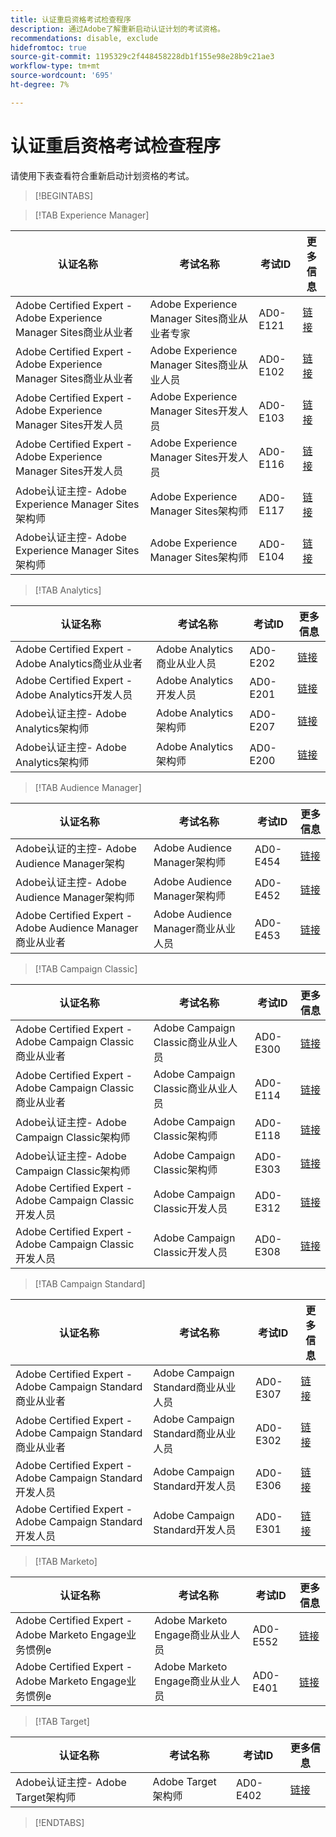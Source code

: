 ```yaml
---
title: 认证重启资格考试检查程序
description: 通过Adobe了解重新启动认证计划的考试资格。
recommendations: disable, exclude
hidefromtoc: true
source-git-commit: 1195329c2f448458228db1f155e98e28b9c21ae3
workflow-type: tm+mt
source-wordcount: '695'
ht-degree: 7%

---
```



# 认证重启资格考试检查程序

请使用下表查看符合重新启动计划资格的考试。

>[!BEGINTABS]

>[!TAB Experience Manager]

| 认证名称 | 考试名称 | 考试ID | 更多信息 |
| --- | --- | --- | --- |
| Adobe Certified Expert - Adobe Experience Manager Sites商业从业者 | Adobe Experience Manager Sites商业从业者专家 | AD0-E121 | [链接](https://experienceleague.adobe.com/docs/certification/certification/restart-program.html?lang=en&quot;) |
| Adobe Certified Expert - Adobe Experience Manager Sites商业从业者 | Adobe Experience Manager Sites商业从业人员 | AD0-E102 | [链接](https://experienceleague.adobe.com/docs/certification/certification/restart-program.html?lang=en&quot;) |
| Adobe Certified Expert - Adobe Experience Manager Sites开发人员 | Adobe Experience Manager Sites开发人员 | AD0-E103 | [链接](https://experienceleague.adobe.com/docs/certification/certification/restart-program.html?lang=en&quot;) |
| Adobe Certified Expert - Adobe Experience Manager Sites开发人员 | Adobe Experience Manager Sites开发人员 | AD0-E116 | [链接](https://experienceleague.adobe.com/docs/certification/certification/restart-program.html?lang=en&quot;) |
| Adobe认证主控- Adobe Experience Manager Sites架构师 | Adobe Experience Manager Sites架构师 | AD0-E117 | [链接](https://experienceleague.adobe.com/docs/certification/certification/restart-program.html?lang=en&quot;) |
| Adobe认证主控- Adobe Experience Manager Sites架构师 | Adobe Experience Manager Sites架构师 | AD0-E104 | [链接](https://experienceleague.adobe.com/docs/certification/certification/restart-program.html?lang=en&quot;) |

>[!TAB Analytics]

| 认证名称 | 考试名称 | 考试ID | 更多信息 |
| --- | --- | --- | --- |
| Adobe Certified Expert - Adobe Analytics商业从业者 | Adobe Analytics商业从业人员 | AD0-E202 | [链接](https://experienceleague.adobe.com/docs/certification/certification/restart-program.html?lang=en&quot;) |
| Adobe Certified Expert - Adobe Analytics开发人员 | Adobe Analytics开发人员 | AD0-E201 | [链接](https://experienceleague.adobe.com/docs/certification/certification/restart-program.html?lang=en&quot;) |
| Adobe认证主控- Adobe Analytics架构师 | Adobe Analytics架构师 | AD0-E207 | [链接](https://experienceleague.adobe.com/docs/certification/certification/restart-program.html?lang=en&quot;) |
| Adobe认证主控- Adobe Analytics架构师 | Adobe Analytics架构师 | AD0-E200 | [链接](https://experienceleague.adobe.com/docs/certification/certification/restart-program.html?lang=en&quot;) |

>[!TAB Audience Manager]

| 认证名称 | 考试名称 | 考试ID | 更多信息 |
| --- | --- | --- | --- |
| Adobe认证的主控- Adobe Audience Manager架构 | Adobe Audience Manager架构师 | AD0-E454 | [链接](https://experienceleague.adobe.com/docs/certification/certification/restart-program.html?lang=en&quot;) |
| Adobe认证主控- Adobe Audience Manager架构师 | Adobe Audience Manager架构师 | AD0-E452 | [链接](https://experienceleague.adobe.com/docs/certification/certification/restart-program.html?lang=en&quot;) |
| Adobe Certified Expert - Adobe Audience Manager商业从业者 | Adobe Audience Manager商业从业人员 | AD0-E453 | [链接](https://experienceleague.adobe.com/docs/certification/certification/restart-program.html?lang=en&quot;) |

>[!TAB Campaign Classic]

| 认证名称 | 考试名称 | 考试ID | 更多信息 |
| --- | --- | --- | --- |
| Adobe Certified Expert - Adobe Campaign Classic商业从业者 | Adobe Campaign Classic商业从业人员 | AD0-E300 | [链接](https://experienceleague.adobe.com/docs/certification/certification/restart-program.html?lang=en&quot;) |
| Adobe Certified Expert - Adobe Campaign Classic商业从业者 | Adobe Campaign Classic商业从业人员 | AD0-E114 | [链接](https://experienceleague.adobe.com/docs/certification/certification/restart-program.html?lang=en&quot;) |
| Adobe认证主控- Adobe Campaign Classic架构师 | Adobe Campaign Classic架构师 | AD0-E118 | [链接](https://experienceleague.adobe.com/docs/certification/certification/restart-program.html?lang=en&quot;) |
| Adobe认证主控- Adobe Campaign Classic架构师 | Adobe Campaign Classic架构师 | AD0-E303 | [链接](https://experienceleague.adobe.com/docs/certification/certification/restart-program.html?lang=en&quot;) |
| Adobe Certified Expert - Adobe Campaign Classic开发人员 | Adobe Campaign Classic开发人员 | AD0-E312 | [链接](https://experienceleague.adobe.com/docs/certification/certification/restart-program.html?lang=en&quot;) |
| Adobe Certified Expert - Adobe Campaign Classic开发人员 | Adobe Campaign Classic开发人员 | AD0-E308 | [链接](https://experienceleague.adobe.com/docs/certification/certification/restart-program.html?lang=en&quot;) |

>[!TAB Campaign Standard]

| 认证名称 | 考试名称 | 考试ID | 更多信息 |
| --- | --- | --- | --- |
| Adobe Certified Expert - Adobe Campaign Standard商业从业者 | Adobe Campaign Standard商业从业人员 | AD0-E307 | [链接](https://experienceleague.adobe.com/docs/certification/certification/restart-program.html?lang=en&quot;) |
| Adobe Certified Expert - Adobe Campaign Standard商业从业者 | Adobe Campaign Standard商业从业人员 | AD0-E302 | [链接](https://experienceleague.adobe.com/docs/certification/certification/restart-program.html?lang=en&quot;) |
| Adobe Certified Expert - Adobe Campaign Standard开发人员 | Adobe Campaign Standard开发人员 | AD0-E306 | [链接](https://experienceleague.adobe.com/docs/certification/certification/restart-program.html?lang=en&quot;) |
| Adobe Certified Expert - Adobe Campaign Standard开发人员 | Adobe Campaign Standard开发人员 | AD0-E301 | [链接](https://experienceleague.adobe.com/docs/certification/certification/restart-program.html?lang=en&quot;) |

>[!TAB Marketo]

| 认证名称 | 考试名称 | 考试ID | 更多信息 |
| --- | --- | --- | --- |
| Adobe Certified Expert - Adobe Marketo Engage业务惯例e | Adobe Marketo Engage商业从业人员 | AD0-E552 | [链接](https://experienceleague.adobe.com/docs/certification/certification/restart-program.html?lang=en&quot;) |
| Adobe Certified Expert - Adobe Marketo Engage业务惯例e | Adobe Marketo Engage商业从业人员 | AD0-E401 | [链接](https://experienceleague.adobe.com/docs/certification/certification/restart-program.html?lang=en&quot;) |

>[!TAB Target]

| 认证名称 | 考试名称 | 考试ID | 更多信息 |
| --- | --- | --- | --- |
| Adobe认证主控- Adobe Target架构师 | Adobe Target架构师 | AD0-E402 | [链接](https://experienceleague.adobe.com/docs/certification/certification/restart-program.html?lang=en&quot;) |

>[!ENDTABS]